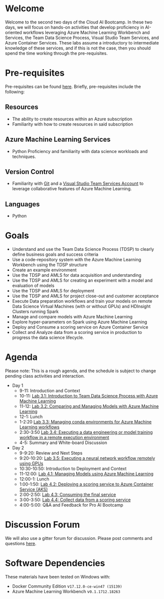# Welcome

Welcome to the second two days of the Cloud AI Bootcamp. In these two days, we will focus on hands-on activities that develop proficiency in AI-oriented workflows leveraging Azure Machine Learning Workbench and Services, the Team Data Science Process, Visual Studio Team Services, and Azure Container Services. These labs assume a introductory to intermediate knowledge of these services, and if this is not the case, then you should spend the time working through the pre-requisites.

# Pre-requisites

Pre-requisites can be found [here][prereq3.0]. Briefly, pre-requisites include the following:

## Resources

- The ability to create resources within an Azure subscription
- Familiarity with how to create resources in said subscription

## Azure Machine Learning Services

- Python Proficiency and familiarity with data science workloads and techniques.

## Version Control

- Familiarity with [Git](https://git-scm.com/) and a [Visual Studio Team Services Account](https://azure.microsoft.com/en-us/services/visual-studio-team-services/) to leverage collaborative features of Azure Machine Learning.

## Languages

- Python

# Goals

- Understand and use the Team Data Science Process (TDSP) to clearly define business goals and success criteria
- Use a code-repository system with the Azure Machine Learning Workbench using the TDSP structure
- Create an example environment
- Use the TDSP and AMLS for data acquisition and understanding
- Use the TDSP and AMLS for creating an experiment with a model and evaluation of models
- Use the TDSP and AMLS for deployment
- Use the TDSP and AMLS for project close-out and customer acceptance
- Execute Data preparation workflows and train your models on remote Data Science Virtual Machines (with or without GPUs) and HDInsight Clusters running Spark
- Manage and compare models with Azure Machine Learning
- Explore hyper-parameters on Spark using Azure Machine Learning
- Deploy and Consume a scoring service on Azure Container Service
- Collect and Analyze data from a scoring service in production to progress the data science lifecycle.

# Agenda

Please note: This is a rough agenda, and the schedule is subject to change pending class activities and interaction.

- Day 1
  - 9-11: Introduction and Context
  - 10-11: [Lab 3.1: Introduction to Team Data Science Process with Azure Machine Learning][lab3.1] 
  - 11-12: [Lab 3.2: Comparing and Managing Models with Azure Machine Learning][lab3.2]
  - 12-1: Lunch
  - 1-2:20 [Lab 3.3: Managing conda environments for Azure Machine Learning workflows][lab3.3]
  - 2:30-3:50 [Lab 3.4: Executing a data engineering or model training workflow in a remote execution environment][lab3.4]
  - 4-5: Summary and White-board Discussion
- Day 2 
  - 9-9:20: Review and Next Steps
  - 9:20-10:20: [Lab 3.5: Executing a neural network workflow remotely using GPUs][lab3.5] 
  - 10:30-10:50: Introduction to Deployment and Context
  - 11-12:00: [Lab 4.1: Managing Models using Azure Machine Learning][lab4.1]
  - 12:00-1: Lunch
  - 1:00-1:50: [Lab 4.2: Deploying a scoring service to Azure Container Service (AKS)][lab4.2]
  - 2:00-2:50: [Lab 4.3: Consuming the final service][lab4.3]
  - 3:00-3:50: [Lab 4.4: Collect data from a scoring service][lab4.4]
  - 4:00-5:00: Q&A and Feedback for Pro AI Bootcamp


# Discussion Forum

We will also use a gitter forum for discussion. Please post comments and questions [here][gitter].

# Software Dependencies

These materials have been tested on Windows with:

- Docker Community Edition v`17.12.0-ce-win47 (15139)`
- Azure Machine Learning Workbench v`0.1.1712.18263`

[prereq3.0]: https://aka.ms/learnai-proaidevbootcamp-03-0
[lab3.1]: https://aka.ms/learnai-proaidevbootcamp-03-1
[lab3.2]: https://aka.ms/learnai-proaidevbootcamp-03-2
[lab3.3]: https://aka.ms/learnai-proaidevbootcamp-03-3
[lab3.4]: https://aka.ms/learnai-proaidevbootcamp-03-4
[lab3.5]: lab03.5-execute_remote_gpu/0_README.md
[lab4.1]: https://aka.ms/learnai-proaidevbootcamp-04-1
[lab4.2]: https://aka.ms/learnai-proaidevbootcamp-04-2
[lab4.3]: https://aka.ms/learnai-proaidevbootcamp-04-3
[lab4.4]: https://aka.ms/learnai-proaidevbootcamp-04-4
[lab4.5]: https://aka.ms/learnai-proaidevbootcamp-04-5
[gitter]: https://gitter.im/LearnAI-Bootcamps

